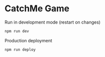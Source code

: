 # CatchMe Game

Run in development mode (restart on changes)

```sh
npm run dev
```

Production deployment

```sh
npm run deploy
```
